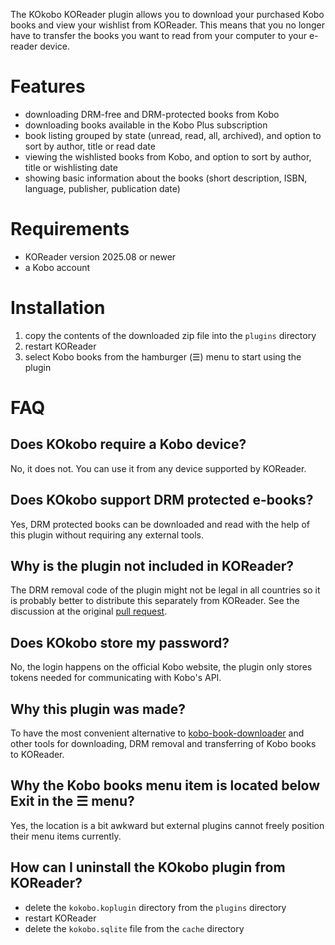 The KOkobo KOReader plugin allows you to download your purchased Kobo books and view your wishlist from KOReader. This means that you no longer have to transfer the books you want to read from your computer to your e-reader device.

# Features
- downloading DRM-free and DRM-protected books from Kobo
- downloading books available in the Kobo Plus subscription
- book listing grouped by state (unread, read, all, archived), and option to sort by author, title or read date
- viewing the wishlisted books from Kobo, and option to sort by author, title or wishlisting date
- showing basic information about the books (short description, ISBN, language, publisher, publication date)

# Requirements
- KOReader version 2025.08 or newer
- a Kobo account

# Installation
1. copy the contents of the downloaded zip file into the `plugins` directory
2. restart KOReader
3. select Kobo books from the hamburger (☰) menu to start using the plugin

# FAQ

## Does KOkobo require a Kobo device?
No, it does not. You can use it from any device supported by KOReader.

## Does KOkobo support DRM protected e-books?
Yes, DRM protected books can be downloaded and read with the help of this plugin without requiring any external tools.

## Why is the plugin not included in KOReader?
The DRM removal code of the plugin might not be legal in all countries so it is probably better to distribute this separately from KOReader. See the discussion at the original [pull request](https://github.com/koreader/koreader/pull/13726).

## Does KOkobo store my password?
No, the login happens on the official Kobo website, the plugin only stores tokens needed for communicating with Kobo's API.

## Why this plugin was made?
To have the most convenient alternative to [kobo-book-downloader](https://github.com/TnS-hun/kobo-book-downloader) and other tools for downloading, DRM removal and transferring of Kobo books to KOReader.

## Why the Kobo books menu item is located below Exit in the ☰ menu?
Yes, the location is a bit awkward but external plugins cannot freely position their menu items currently.

## How can I uninstall the KOkobo plugin from KOReader?
- delete the `kokobo.koplugin` directory from the `plugins` directory
- restart KOReader
- delete the `kokobo.sqlite` file from the `cache` directory
